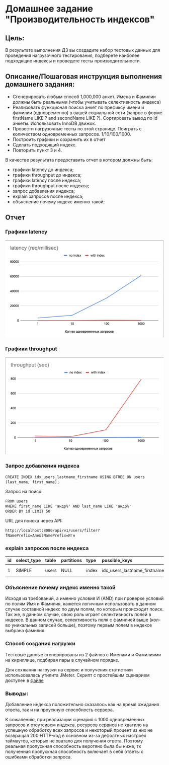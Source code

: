 # Домашнее задание "Производительность индексов"

## Цель:
В результате выполнения ДЗ вы создадите набор тестовых данных для проведения нагрузочного тестирования, подберете наиболее подходящие индексы и проведете тесты производительности.

## Описание/Пошаговая инструкция выполнения домашнего задания:

- Сгенерировать любым способ 1,000,000 анкет. Имена и Фамилии должны быть реальными (чтобы учитывать селективность индекса)
- Реализовать функционал поиска анкет по префиксу имени и фамилии (одновременно) в вашей социальной сети (запрос в форме firstName LIKE ? and secondName LIKE ?). Сортировать вывод по id анкеты. Использовать InnoDB движок.
- Провести нагрузочные тесты по этой странице. Поиграть с количеством одновременных запросов. 1/10/100/1000.
- Построить графики и сохранить их в отчет
- Сделать подходящий индекс.
- Повторить пункт 3 и 4.

В качестве результата предоставить отчет в котором должны быть:

- графики latency до индекса;
- графики throughput до индекса;
- графики latency после индекса;
- графики throughput после индекса;
- запрос добавления индекса;
- explain запросов после индекса;
- объяснение почему индекс именно такой;

## Отчет

### Графики latency

![](latency.png)

### Графики throughput

![](throughput.png)

### Запрос добавления индекса
```
CREATE INDEX idx_users_lastname_firstname USING BTREE ON users (last_name, first_name);
```

Запрос на поиск:

```SELECT id, first_name, last_name, age, gender, city_id, interests
FROM users
WHERE first_name LIKE 'андр%' AND last_name LIKE 'андр%'
ORDER BY id LIMIT 50
```

URL для поиска через API:
```
http://localhost:8080/api/v1/users/filter?fNamePrefix=Але&lNamePrefix=Игн
```

### explain запросов после индекса

| id | select\_type | table | partitions | type | possible\_keys | key | key\_len | ref | rows | filtered | Extra |
| :--- | :--- | :--- | :--- | :--- | :--- | :--- | :--- | :--- | :--- | :--- | :--- |
| 1 | SIMPLE | users | NULL | index | idx\_users\_lastname\_firstname | PRIMARY | 8 | NULL | 513 | 1.08 | Using where |


### Объяснение почему индекс именно такой

Исходя из требований, а именно условия И (AND) при проверке условий по полям Имя и Фамилия, кажется логичным 
использовать в данном случае составной индекс по двум полям, по которым происходит поиск. Так же, в данном случае,
свою роль играет селективность полей в индексе. В данном случае, селективность поля с фамилией выше (кол-во уникальных
записей больше), поэтому первым полем в индексе выбрана фамилия. 

### Способ создания нагрузки

Тестовые данные сгенерированы из 2 файлов с Именами и Фамилиями на кириллице, подбирая пары в случайном порядке.

Для сохжания нагрузки на сервис и получения статистики использовалась утилита JMeter. Скрипт с простейшим сценарием 
доступен в [файле](load-scenario.jmx)

### Выводы:

Добавление индекса положительно сказалось как на время ожидания ответа, так и на проускную способность сервера.

К сожалению, при реализации сценария с 1000 одновременных запросов и отсутсивем индекса, ресурсов сервиса не хватило на 
успешную обработку всех запросов и некоторый процент из них не возвращал 200 HTTP-код в основном из-за дефолтных настроек
таймаутов, которых не хватало для получения ответа. Поэтому реальная пропускная способность веротяно была бы ниже,
тк полученная пропускная способность включает в себя ответы с ошибками обработки запроса.